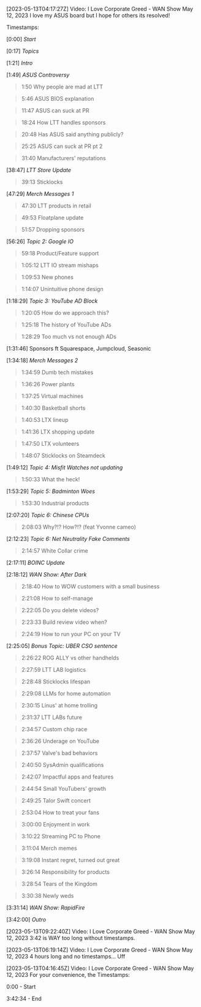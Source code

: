 [2023-05-13T04:17:27Z] Video: I Love Corporate Greed - WAN Show May 12, 2023 
I love my ASUS board but I hope for others its resolved!

Timestamps:
[0:00]	*Start*	
[0:17]	*Topics*
[1:21]	*Intro*
[1:49]	*ASUS Controversy*
 >1:50 Why people are mad at LTT
 >5:46 ASUS BIOS explanation
 >11:47 ASUS can suck at PR
 >18:24 How LTT handles sponsors
 >20:48 Has ASUS said anything publicly?
 >25:25 ASUS can suck at PR pt 2
 >31:40 Manufacturers' reputations
[38:47] *LTT Store Update*
 >39:13 Sticklocks
[47:29] *Merch Messages 1*
 >47:30 LTT products in retail
 >49:53 Floatplane update
 >51:57 Dropping sponsors
[56:26] *Topic 2: Google IO*
 >59:18 Product/Feature support
 >1:05:12 LTT IO stream mishaps
 >1:09:53 New phones
 >1:14:07 Unintuitive phone design	
[1:18:29] *Topic 3: YouTube AD Block*
 >1:20:05 How do we approach this?
 >1:25:18 The history of YouTube ADs
 >1:28:29 Too much vs not enough ADs
[1:31:46] Sponsors ft Squarespace, Jumpcloud, Seasonic
[1:34:18] *Merch Messages 2*
 >1:34:59 Dumb tech mistakes
 >1:36:26 Power plants
 >1:37:25 Virtual machines
 >1:40:30 Basketball shorts
 >1:40:53 LTX lineup
 >1:41:36 LTX shopping update
 >1:47:50 LTX volunteers
 >1:48:07 Sticklocks on Steamdeck
[1:49:12] *Topic 4: Misfit Watches not updating*
 >1:50:33 What the heck!
[1:53:29] *Topic 5: Badminton Woes*
 >1:53:30 Industrial products
[2:07:20] *Topic 6: Chinese CPUs*
 >2:08:03 Why?!? How?!? (feat Yvonne cameo)
[2:12:23] *Topic 6: Net Neutrality Fake Comments*
 >2:14:57 White Collar crime
[2:17:11] *BOINC Update*

[2:18:12] *WAN Show: After Dark*

 >2:18:40 How to WOW customers with a small business
 >2:21:08 How to self-manage
 >2:22:05 Do you delete videos?
 >2:23:33 Build review video when?
 >2:24:19 How to run your PC on your TV

[2:25:05] *Bonus Topic: UBER CSO sentence*

 >2:26:22 ROG ALLY vs other handhelds
 >2:27:59 LTT LAB logistics 
 >2:28:48 Sticklocks lifespan
 >2:29:08 LLMs for home automation
 >2:30:15 Linus' at home trolling
 >2:31:37 LTT LABs future
 >2:34:57 Custom chip race
 >2:36:26 Underage on YouTube
 >2:37:57 Valve's bad behaviors
 >2:40:50 SysAdmin qualifications
 >2:42:07 Impactful apps and features
 >2:44:54 Small YouTubers' growth
 >2:49:25 Talor Swift concert
 >2:53:04 How to treat your fans
 >3:00:00 Enjoyment in work
 >3:10:22 Streaming PC to Phone	
 >3:11:04 Merch memes
 >3:19:08 Instant regret, turned out great
 >3:26:14 Responsibility for products
 >3:28:54 Tears of the Kingdom
 >3:30:38 Newly weds
[3:31:14] *WAN Show: RapidFire*
[3:42:00] *Outro*

[2023-05-13T09:22:40Z] Video: I Love Corporate Greed - WAN Show May 12, 2023 
3:42 is WAY too long without timestamps.

[2023-05-13T06:19:14Z] Video: I Love Corporate Greed - WAN Show May 12, 2023 
4 hours long and no timestamps... Uff

[2023-05-13T04:16:45Z] Video: I Love Corporate Greed - WAN Show May 12, 2023 
For your convenience, the Timestamps:

0:00 - Start
3:42:34 - End

